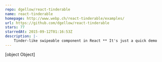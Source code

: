 ```yaml
---
repo: dgellow/react-tinderable
name: react-tinderable
homepage: http://www.webp.ch/react-tinderable/examples/
url: https://github.com/dgellow/react-tinderable
stars: 77
starredAt: 2015-09-12T01:16:53Z
description: |-
    Tinder-like swipeable component in React ** It's just a quick demo made during a weekend, do not use it **
---
```


[object Object]
